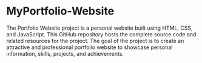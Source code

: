 # MyPortfolio-Website
The Portfolio Website project is a personal website built using HTML, CSS, and JavaScript. This GitHub repository hosts the complete source code and related resources for the project. The goal of the project is to create an attractive and professional portfolio website to showcase personal information, skills, projects, and achievements.
